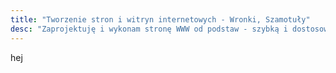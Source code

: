 ```yaml
---
title: "Tworzenie stron i witryn internetowych - Wronki, Szamotuły"
desc: "Zaprojektuję i wykonam stronę WWW od podstaw - szybką i dostosowaną do komórek."
---
```

hej